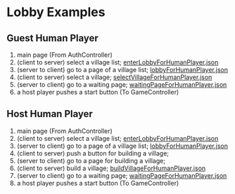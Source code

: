 # Lobby Examples

## Guest Human Player

1. main page (From AuthController)
1. (client to server) select a village list; [enterLobbyForHumanPlayer.json](https://werewolf.world/enterLobbyForHumanPlayer.json)
1. (server to client) go to a page of a village list; [lobbyForHumanPlayer.json](https://werewolf.world/lobbyForHumanPlayer.json)
1. (client to server) select a village; [selectVillageForHumanPlayer.json](https://werewolf.world/selectVillageForHumanPlayer.json)
1. (server to client) go to a waiting page; [waitingPageForHumanPlayer.json](https://werewolf.world/waitingPageForHumanPlayer.json)
1. a host player pushes a start button (To GameController)

## Host Human Player

1. main page (From AuthController)
1. (client to server) select a village list; [enterLobbyForHumanPlayer.json](https://werewolf.world/enterLobbyForHumanPlayer.json)
1. (server to client) go to a page of a village list; [lobbyForHumanPlayer.json](https://werewolf.world/lobbyForHumanPlayer.json)
1. (client to server) push a button for building a village;
1. (server to client) go to a page for building a village;
1. (client to server) build a village; [buildVillageForHumanPlayer.json](https://werewolf.world/buildVillageForHumanPlayer.json)
1. (server to client) go to a waiting page; [waitingPageForHumanPlayer.json](https://werewolf.world/waitingPageForHumanPlayer.json)
1. a host player pushes a start button (To GameController)
